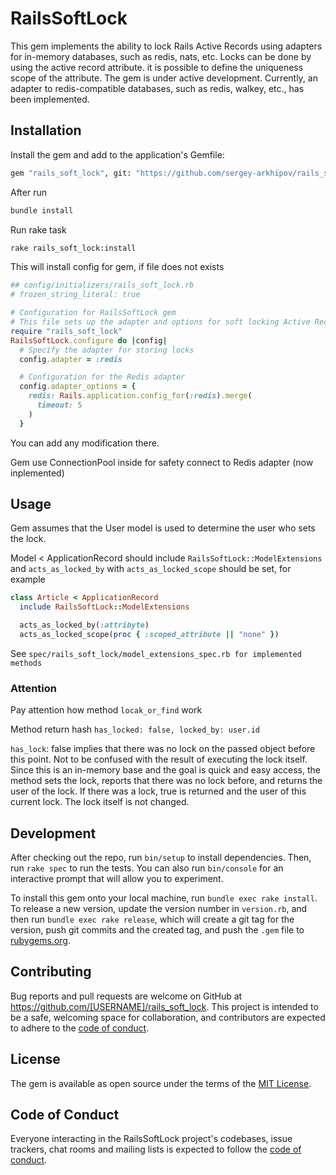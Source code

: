 # RailsSoftLock

This gem implements the ability to lock Rails Active Records using adapters for in-memory databases, such as redis, nats, etc.
Locks can be done by using the active record attribute.
it is possible to define the uniqueness scope of the attribute.
The gem is under active development.
Currently, an adapter to redis-compatible databases, such as redis, walkey, etc., has been implemented.

## Installation

Install the gem and add to the application's Gemfile:

```bash
gem "rails_soft_lock", git: "https://github.com/sergey-arkhipov/rails_soft_lock.git"

```

After run

```bash
bundle install
```

Run rake task

```bash
rake rails_soft_lock:install

```

This will install config for gem, if file does not exists

```ruby
## config/initializers/rails_soft_lock.rb
# frozen_string_literal: true

# Configuration for RailsSoftLock gem
# This file sets up the adapter and options for soft locking Active Record models
require "rails_soft_lock"
RailsSoftLock.configure do |config|
  # Specify the adapter for storing locks
  config.adapter = :redis

  # Configuration for the Redis adapter
  config.adapter_options = {
    redis: Rails.application.config_for(:redis).merge(
      timeout: 5
    )
  }
```

You can add any modification there.

Gem use ConnectionPool inside for safety connect to Redis adapter (now inplemented)

## Usage

Gem assumes that the User model is used to determine the user who sets the lock.

Model < ApplicationRecord should include `RailsSoftLock::ModelExtensions`
and `acts_as_locked_by` with `acts_as_locked_scope` should be set, for example

```ruby
class Article < ApplicationRecord
  include RailsSoftLock::ModelExtensions

  acts_as_locked_by(:attribyte)
  acts_as_locked_scope(proc { :scoped_attribute || "none" })

```

See `spec/rails_soft_lock/model_extensions_spec.rb for implemented methods`

### Attention

Pay attention how method `locak_or_find` work

Method return hash
`has_locked: false, locked_by: user.id`

`has_lock`: false implies that there was no lock on the passed object before this point.
Not to be confused with the result of executing the lock itself.
Since this is an in-memory base and the goal is quick and easy access, the method sets the lock,
reports that there was no lock before, and returns the user of the lock.
If there was a lock, true is returned and the user of this current lock.
The lock itself is not changed.

## Development

After checking out the repo, run `bin/setup` to install dependencies. Then, run `rake spec` to run the tests. You can also run `bin/console` for an interactive prompt that will allow you to experiment.

To install this gem onto your local machine, run `bundle exec rake install`. To release a new version, update the version number in `version.rb`, and then run `bundle exec rake release`, which will create a git tag for the version, push git commits and the created tag, and push the `.gem` file to [rubygems.org](https://rubygems.org).

## Contributing

Bug reports and pull requests are welcome on GitHub at https://github.com/[USERNAME]/rails_soft_lock. This project is intended to be a safe, welcoming space for collaboration, and contributors are expected to adhere to the [code of conduct](https://github.com/[USERNAME]/rails_soft_lock/blob/master/CODE_OF_CONDUCT.md).

## License

The gem is available as open source under the terms of the [MIT License](https://opensource.org/licenses/MIT).

## Code of Conduct

Everyone interacting in the RailsSoftLock project's codebases, issue trackers, chat rooms and mailing lists is expected to follow the [code of conduct](https://github.com/[USERNAME]/rails_soft_lock/blob/master/CODE_OF_CONDUCT.md).
